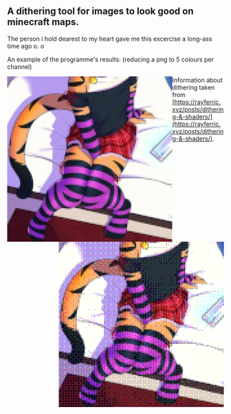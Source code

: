 ## A dithering tool for images to look good on minecraft maps.

The person i hold dearest to my heart gave me this excercise a long-ass time ago o. o

An example of the programme's results: (reducing a png to 5 colours per channel)

<img align="left" width="384" height="384" style="image-rendering: pixelated; image-rendering: crisp-edges;"  src="./img/input.png">
<img align="right" width="384" height="384" style="image-rendering: pixelated; image-rendering: crisp-edges;"  src="./img/output.png">


Information about dithering taken from [https://rayferric.xyz/posts/dithering-&-shaders/](https://rayferric.xyz/posts/dithering-&-shaders/).